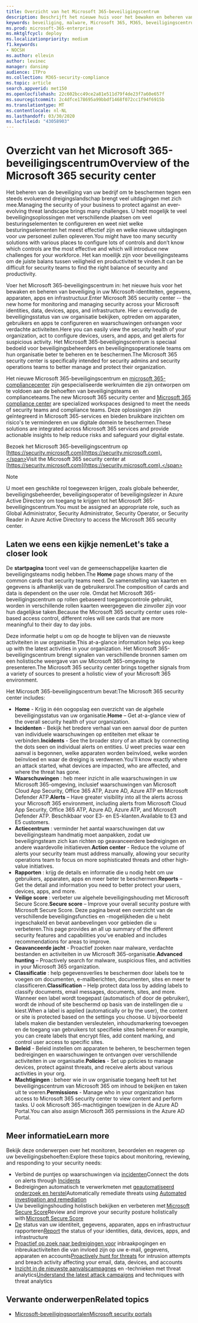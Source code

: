 ```yaml
---
title: Overzicht van het Microsoft 365-beveiligingscentrum
description: Beschrijft het nieuwe huis voor het bewaken en beheren van beveiliging in uw Microsoft-identiteiten, gegevens, apparaten en apps.
keywords: beveiliging, malware, Microsoft 365, M365, beveiligingscentrum, monitor, rapport, identiteiten, gegevens, apparaten, apps
ms.prod: microsoft-365-enterprise
ms.mktglfcycl: deploy
ms.localizationpriority: medium
f1.keywords:
- NOCSH
ms.author: ellevin
author: levinec
manager: dansimp
audience: ITPro
ms.collection: M365-security-compliance
ms.topic: article
search.appverid: met150
ms.openlocfilehash: 22c602bcc49ce2a81e511d79f4de23f7a60e657f
ms.sourcegitcommit: 2c4dfce178695a99bbdf1468f072cc1f94f6915b
ms.translationtype: MT
ms.contentlocale: nl-NL
ms.lasthandoff: 03/30/2020
ms.locfileid: "43058903"
---
```

# <a name="overview-of-the-microsoft-365-security-center"></a><span data-ttu-id="cf770-104">Overzicht van het Microsoft 365-beveiligingscentrum</span><span class="sxs-lookup"><span data-stu-id="cf770-104">Overview of the Microsoft 365 security center</span></span>

<span data-ttu-id="cf770-105">Het beheren van de beveiliging van uw bedrijf om te beschermen tegen een steeds evoluerend dreigingslandschap brengt veel uitdagingen met zich mee.</span><span class="sxs-lookup"><span data-stu-id="cf770-105">Managing the security of your business to protect against an ever-evolving threat landscape brings many challenges.</span></span> <span data-ttu-id="cf770-106">U hebt mogelijk te veel beveiligingsoplossingen met verschillende plaatsen om veel besturingselementen te configureren en weet niet welke besturingselementen het meest effectief zijn en welke nieuwe uitdagingen voor uw personeel zullen opleveren.</span><span class="sxs-lookup"><span data-stu-id="cf770-106">You might have too many security solutions with various places to configure lots of controls and don’t know which controls are the most effective and which will introduce new challenges for your workforce.</span></span> <span data-ttu-id="cf770-107">Het kan moeilijk zijn voor beveiligingsteams om de juiste balans tussen veiligheid en productiviteit te vinden.</span><span class="sxs-lookup"><span data-stu-id="cf770-107">It can be difficult for security teams to find the right balance of security and productivity.</span></span>

<span data-ttu-id="cf770-108">Voer het Microsoft 365-beveiligingscentrum in: het nieuwe huis voor het bewaken en beheren van beveiliging in uw Microsoft-identiteiten, gegevens, apparaten, apps en infrastructuur.</span><span class="sxs-lookup"><span data-stu-id="cf770-108">Enter Microsoft 365 security center -- the new home for monitoring and managing security across your Microsoft identities, data, devices, apps, and infrastructure.</span></span> <span data-ttu-id="cf770-109">Hier u eenvoudig de beveiligingsstatus van uw organisatie bekijken, optreden om apparaten, gebruikers en apps te configureren en waarschuwingen ontvangen voor verdachte activiteiten.</span><span class="sxs-lookup"><span data-stu-id="cf770-109">Here you can easily view the security health of your organization, act to configure devices, users, and apps, and get alerts for suspicious activity.</span></span> <span data-ttu-id="cf770-110">Het Microsoft 365-beveiligingscentrum is speciaal bedoeld voor beveiligingsbeheerders en beveiligingsoperationele teams om hun organisatie beter te beheren en te beschermen.</span><span class="sxs-lookup"><span data-stu-id="cf770-110">The Microsoft 365 security center is specifically intended for security admins and security operations teams to better manage and protect their organization.</span></span>

<span data-ttu-id="cf770-111">Het nieuwe Microsoft 365-beveiligingscentrum en [microsoft 365-compliancecenter](https://docs.microsoft.com/microsoft-365/compliance/microsoft-365-compliance-center) zijn gespecialiseerde werkruimten die zijn ontworpen om te voldoen aan de behoeften van beveiligingsteams en complianceteams.</span><span class="sxs-lookup"><span data-stu-id="cf770-111">The new Microsoft 365 security center and [Microsoft 365 compliance center](https://docs.microsoft.com/microsoft-365/compliance/microsoft-365-compliance-center) are specialized workspaces designed to meet the needs of security teams and compliance teams.</span></span> <span data-ttu-id="cf770-112">Deze oplossingen zijn geïntegreerd in Microsoft 365-services en bieden bruikbare inzichten om risico's te verminderen en uw digitale domein te beschermen.</span><span class="sxs-lookup"><span data-stu-id="cf770-112">These solutions are integrated across Microsoft 365 services and provide actionable insights to help reduce risks and safeguard your digital estate.</span></span>

<span data-ttu-id="cf770-113">Bezoek het Microsoft 365-beveiligingscentrum op [https://security.microsoft.com](https://security.microsoft.com).</span><span class="sxs-lookup"><span data-stu-id="cf770-113">Visit the Microsoft 365 security center at [https://security.microsoft.com](https://security.microsoft.com).</span></span> 

> [!NOTE]
> <span data-ttu-id="cf770-114">U moet een geschikte rol toegewezen krijgen, zoals globale beheerder, beveiligingsbeheerder, beveiligingsoperator of beveiligingslezer in Azure Active Directory om toegang te krijgen tot het Microsoft 365-beveiligingscentrum.</span><span class="sxs-lookup"><span data-stu-id="cf770-114">You must be assigned an appropriate role, such as Global Administrator, Security Administrator, Security Operator, or Security Reader in Azure Active Directory to access the Microsoft 365 security center.</span></span>


## <a name="lets-take-a-closer-look"></a><span data-ttu-id="cf770-115">Laten we eens een kijkje nemen</span><span class="sxs-lookup"><span data-stu-id="cf770-115">Let's take a closer look</span></span>

<span data-ttu-id="cf770-116">De **startpagina** toont veel van de gemeenschappelijke kaarten die beveiligingsteams nodig hebben.</span><span class="sxs-lookup"><span data-stu-id="cf770-116">The **Home** page shows many of the common cards that security teams need.</span></span> <span data-ttu-id="cf770-117">De samenstelling van kaarten en gegevens is afhankelijk van de gebruikersrol.</span><span class="sxs-lookup"><span data-stu-id="cf770-117">The composition of cards and data is dependent on the user role.</span></span> <span data-ttu-id="cf770-118">Omdat het Microsoft 365-beveiligingscentrum op rollen gebaseerd toegangscontrole gebruikt, worden in verschillende rollen kaarten weergegeven die zinvoller zijn voor hun dagelijkse taken.</span><span class="sxs-lookup"><span data-stu-id="cf770-118">Because the Microsoft 365 security center uses role-based access control, different roles will see cards that are more meaningful to their day to day jobs.</span></span>  

<span data-ttu-id="cf770-119">Deze informatie helpt u om op de hoogte te blijven van de nieuwste activiteiten in uw organisatie.</span><span class="sxs-lookup"><span data-stu-id="cf770-119">This at-a-glance information helps you keep up with the latest activities in your organization.</span></span> <span data-ttu-id="cf770-120">Het Microsoft 365-beveiligingscentrum brengt signalen van verschillende bronnen samen om een holistische weergave van uw Microsoft 365-omgeving te presenteren.</span><span class="sxs-lookup"><span data-stu-id="cf770-120">The Microsoft 365 security center brings together signals from a variety of sources to present a holistic view of your Microsoft 365 environment.</span></span>

<span data-ttu-id="cf770-121">Het Microsoft 365-beveiligingscentrum bevat:</span><span class="sxs-lookup"><span data-stu-id="cf770-121">The Microsoft 365 security center includes:</span></span>

* <span data-ttu-id="cf770-122">**Home** - Krijg in één oogopslag een overzicht van de algehele beveiligingsstatus van uw organisatie.</span><span class="sxs-lookup"><span data-stu-id="cf770-122">**Home** – Get at-a-glance view of the overall security health of your organization.</span></span>
* <span data-ttu-id="cf770-123">**Incidenten** - Bekijk het bredere verhaal van een aanval door de punten van individuele waarschuwingen op entiteiten met elkaar te verbinden.</span><span class="sxs-lookup"><span data-stu-id="cf770-123">**Incidents** - See the broader story of an attack by connecting the dots seen on individual alerts on entities.</span></span> <span data-ttu-id="cf770-124">U weet precies waar een aanval is begonnen, welke apparaten worden beïnvloed, welke worden beïnvloed en waar de dreiging is verdwenen.</span><span class="sxs-lookup"><span data-stu-id="cf770-124">You'll know exactly where an attack started, what devices are impacted, who are affected, and where the threat has gone.</span></span>
* <span data-ttu-id="cf770-125">**Waarschuwingen** : heb meer inzicht in alle waarschuwingen in uw Microsoft 365-omgeving, inclusief waarschuwingen van Microsoft Cloud App Security, Office 365 ATP, Azure AD, Azure ATP en Microsoft Defender ATP.</span><span class="sxs-lookup"><span data-stu-id="cf770-125">**Alerts** – Have greater visibility into all the alerts across your Microsoft 365 environment, including alerts from Microsoft Cloud App Security, Office 365 ATP, Azure AD, Azure ATP, and Microsoft Defender ATP.</span></span> <span data-ttu-id="cf770-126">Beschikbaar voor E3- en E5-klanten.</span><span class="sxs-lookup"><span data-stu-id="cf770-126">Available to E3 and E5 customers.</span></span>  
* <span data-ttu-id="cf770-127">**Actiecentrum** : verminder het aantal waarschuwingen dat uw beveiligingsteam handmatig moet aanpakken, zodat uw beveiligingsteam zich kan richten op geavanceerdere bedreigingen en andere waardevolle initiatieven.</span><span class="sxs-lookup"><span data-stu-id="cf770-127">**Action center** - Reduce the volume of alerts your security team must address manually, allowing your security operations team to focus on more sophisticated threats and other high-value initiatives.</span></span>
* <span data-ttu-id="cf770-128">**Rapporten** : krijg de details en informatie die u nodig hebt om uw gebruikers, apparaten, apps en meer beter te beschermen.</span><span class="sxs-lookup"><span data-stu-id="cf770-128">**Reports** – Get the detail and information you need to better protect your users, devices, apps, and more.</span></span>
* <span data-ttu-id="cf770-129">**Veilige score** : verbeter uw algehele beveiligingshouding met Microsoft Secure Score.</span><span class="sxs-lookup"><span data-stu-id="cf770-129">**Secure score** – Improve your overall security posture with Microsoft Secure Score.</span></span> <span data-ttu-id="cf770-130">Deze pagina bevat een overzicht van de verschillende beveiligingsfuncties en -mogelijkheden die u hebt ingeschakeld en bevat aanbevelingen voor gebieden die u verbeteren.</span><span class="sxs-lookup"><span data-stu-id="cf770-130">This page provides an all up summary of the different security features and capabilities you’ve enabled and includes recommendations for areas to improve.</span></span>
* <span data-ttu-id="cf770-131">**Geavanceerde jacht** - Proactief zoeken naar malware, verdachte bestanden en activiteiten in uw Microsoft 365-organisatie.</span><span class="sxs-lookup"><span data-stu-id="cf770-131">**Advanced hunting** – Proactively search for malware, suspicious files, and activities in your Microsoft 365 organization.</span></span>
* <span data-ttu-id="cf770-132">**Classificatie** : help gegevensverlies te beschermen door labels toe te voegen om documenten, e-mailberichten, documenten, sites en meer te classificeren.</span><span class="sxs-lookup"><span data-stu-id="cf770-132">**Classification** – Help protect data loss by adding labels to classify documents, email messages, documents, sites, and more.</span></span> <span data-ttu-id="cf770-133">Wanneer een label wordt toegepast (automatisch of door de gebruiker), wordt de inhoud of site beschermd op basis van de instellingen die u kiest.</span><span class="sxs-lookup"><span data-stu-id="cf770-133">When a label is applied (automatically or by the user), the content or site is protected based on the settings you choose.</span></span> <span data-ttu-id="cf770-134">U bijvoorbeeld labels maken die bestanden versleutelen, inhoudsmarkering toevoegen en de toegang van gebruikers tot specifieke sites beheren.</span><span class="sxs-lookup"><span data-stu-id="cf770-134">For example, you can create labels that encrypt files, add content marking, and control user access to specific sites.</span></span>
* <span data-ttu-id="cf770-135">**Beleid** - Beleid instellen om apparaten te beheren, te beschermen tegen bedreigingen en waarschuwingen te ontvangen over verschillende activiteiten in uw organisatie.</span><span class="sxs-lookup"><span data-stu-id="cf770-135">**Policies** - Set up policies to manage devices, protect against threats, and receive alerts about various activities in your org.</span></span>
* <span data-ttu-id="cf770-136">**Machtigingen** : beheer wie in uw organisatie toegang heeft tot het beveiligingscentrum van Microsoft 365 om inhoud te bekijken en taken uit te voeren.</span><span class="sxs-lookup"><span data-stu-id="cf770-136">**Permissions** - Manage who in your organization has access to Microsoft 365 security center to view content and perform tasks.</span></span> <span data-ttu-id="cf770-137">U ook Microsoft 365-machtigingen toewijzen in de Azure AD Portal.</span><span class="sxs-lookup"><span data-stu-id="cf770-137">You can also assign Microsoft 365 permissions in the Azure AD Portal.</span></span>

## <a name="learn-more"></a><span data-ttu-id="cf770-138">Meer informatie</span><span class="sxs-lookup"><span data-stu-id="cf770-138">Learn more</span></span> 

<span data-ttu-id="cf770-139">Bekijk deze onderwerpen over het monitoren, beoordelen en reageren op uw beveiligingsbehoeften:</span><span class="sxs-lookup"><span data-stu-id="cf770-139">Explore these topics about monitoring, reviewing, and responding to your security needs:</span></span>
- <span data-ttu-id="cf770-140">Verbind de puntjes op waarschuwingen via [incidenten](incident-queue.md)</span><span class="sxs-lookup"><span data-stu-id="cf770-140">Connect the dots on alerts through [Incidents](incident-queue.md)</span></span>
- <span data-ttu-id="cf770-141">Bedreigingen automatisch te verwerkmeten met [geautomatiseerd onderzoek en herstel](mtp-autoir.md)</span><span class="sxs-lookup"><span data-stu-id="cf770-141">Automatically remediate threats using [Automated investigation and remediation](mtp-autoir.md)</span></span>
- <span data-ttu-id="cf770-142">Uw beveiligingshouding holistisch bekijken en verbeteren met [Microsoft Secure Score](microsoft-secure-score.md)</span><span class="sxs-lookup"><span data-stu-id="cf770-142">Review and improve your security posture holistically with [Microsoft Secure Score](microsoft-secure-score.md)</span></span>
- <span data-ttu-id="cf770-143">[De](monitoring-and-reporting.md) status van uw identiteit, gegevens, apparaten, apps en infrastructuur rapporteren</span><span class="sxs-lookup"><span data-stu-id="cf770-143">[Report](monitoring-and-reporting.md) the status of your identities, data, devices, apps, and infrastructure</span></span>
- <span data-ttu-id="cf770-144">[Proactief op zoek naar bedreigingen voor](advanced-hunting-overview.md) inbraakpogingen en inbreukactiviteiten die van invloed zijn op uw e-mail, gegevens, apparaten en accounts</span><span class="sxs-lookup"><span data-stu-id="cf770-144">[Proactively hunt for threats](advanced-hunting-overview.md) for intrusion attempts and breach activity affecting your email, data, devices, and accounts</span></span>
- <span data-ttu-id="cf770-145">[Inzicht in de nieuwste aanvalscampagnes](latest-attack-campaigns.md) en -technieken met threat analytics</span><span class="sxs-lookup"><span data-stu-id="cf770-145">[Understand the latest attack campaigns](latest-attack-campaigns.md) and techniques with threat analytics</span></span>

## <a name="related-topics"></a><span data-ttu-id="cf770-146">Verwante onderwerpen</span><span class="sxs-lookup"><span data-stu-id="cf770-146">Related topics</span></span>
- [<span data-ttu-id="cf770-147">Microsoft-beveiligingsportalen</span><span class="sxs-lookup"><span data-stu-id="cf770-147">Microsoft security portals</span></span>](portals.md)
